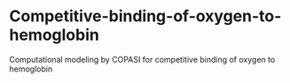# Competitive-binding-of-oxygen-to-hemoglobin
Computational modeling by COPASI for competitive binding of oxygen to hemoglobin
